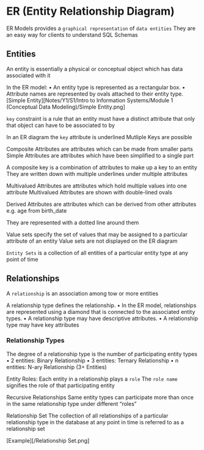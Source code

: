 # ER (Entity Relationship Diagram)

ER Models provides a `graphical representation` of `data entities`
They are an easy way for clients to understand SQL Schemas

## Entities
An entity is essentially a physical or conceptual object which has
data associated with it

In the ER model:
• An entity type is represented as a rectangular box.
• Attribute names are represented by ovals attached to their entity type.
[Simple Entity][Notes/Y1/S1/Intro to Information Systems/Module 1 (Conceptual Data Modeling)/Simple Entity.png]

`key` constraint is a rule that an entity must have a distinct attribute that only that object can have to be associated to by

In an ER diagram the `key` attribute is underlined
Mutliple Keys are possible
 
Composite Attributes are attributes which can be made from smaller parts
Simple Attributes are attributes which have been simplified to a single part

A composite key is a combination of attributes to make up a key to an entity
They are written down with multiple underlines under multiple attributes

Multivalued Attributes are attributes which hold multiple values into one attribute
Multivalued Attributes are shown with double-lined ovals

Derived Attributes are attributes which can be derived from other attributes
e.g. age from birth_date

They are represented with a dotted line around them

Value sets specify the set of values that may be assigned to a particular
attribute of an entity
Value sets are not displayed on the ER diagram

`Entity Sets` is a collection of all entities of a particular entity type at any point of time

## Relationships

A `relationship` is an association among tow or more entities

A relationship type defines the relationship.
• In the ER model, relationships are represented using a diamond that
is connected to the associated entity types.
• A relationship type may have descriptive attributes.
• A relationship type may have key attributes

### Relationship Types
The degree of a relationship type is the
number of participating entity types
• 2 entities: Binary Relationship
• 3 entities: Ternary Relationship
• n entities: N-ary Relationship (3+ Entities)

Entity Roles:
Each entity in a relationship plays a `role`
The `role name` signifies the role of that participating entity

Recursive Relationships
Same entity types can participate more than once in the same
relationship type under different “roles”

Relationship Set
The collection of all relationships of a particular relationship type in the
database at any point in time is referred to as a relationship set

[Example][/Relationship Set.png]
